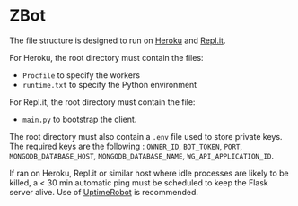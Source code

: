 # ZBot

The file structure is designed to run on [Heroku](https://heroku.com) and [Repl.it](https://repl.it).

For Heroku, the root directory must contain the files:
- `Procfile` to specify the workers
- `runtime.txt` to specify the Python environment

For Repl.it, the root directory must contain the file:
- `main.py` to bootstrap the client.

The root directory must also contain a `.env` file used to store private keys. The required keys are the following : `OWNER_ID`, `BOT_TOKEN`, `PORT`, `MONGODB_DATABASE_HOST`, `MONGODB_DATABASE_NAME`, `WG_API_APPLICATION_ID`.

If ran on Heroku, Repl.it or similar host where idle processes are likely to be killed, a < 30 min automatic ping must be scheduled to keep the Flask server alive.
Use of [UptimeRobot](https://uptimerobot.com/) is recommended.
